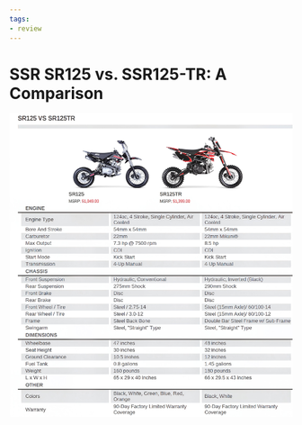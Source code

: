 ```yaml
---
tags:
- review
---
```


# SSR SR125 vs. SSR125-TR: A Comparison

![SR125 vs SR125TR](../../../static/img/SR125-to-SR125TR-comparison-1.jpg "SR125 vs SR125-TR")
